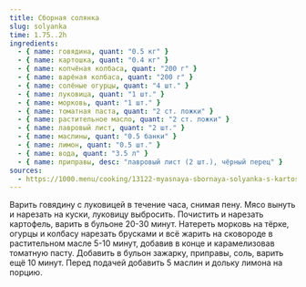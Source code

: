 ```yaml
---
title: Сборная солянка
slug: solyanka
time: 1.75..2h
ingredients:
  - { name: говядина, quant: "0.5 кг" }
  - { name: картошка, quant: "0.4 кг" }
  - { name: копчёная колбаса, quant: "200 г" }
  - { name: варёная колбаса, quant: "200 г" }
  - { name: солёные огурцы, quant: "4 шт." }
  - { name: луковица, quant: "1 шт." }
  - { name: морковь, quant: "1 шт." }
  - { name: томатная паста, quant: "2 ст. ложки" }
  - { name: растительное масло, quant: "2 ст. ложки" }
  - { name: лавровый лист, quant: "2 шт." }
  - { name: маслины, quant: "0.5 банки" }
  - { name: лимон, quant: "0.5 шт." }
  - { name: вода, quant: "3.5 л" }
  - { name: приправы, desc: "лавровый лист (2 шт.), чёрный перец" }
sources:
  - https://1000.menu/cooking/13122-myasnaya-sbornaya-solyanka-s-kartoshkoj
---
```


Варить говядину с луковицей в течение часа, снимая пену. Мясо вынуть и нарезать
на куски, луковицу выбросить. Почистить и нарезать картофель, варить в бульоне
20-30 минут. Натереть морковь на тёрке, огурцы и колбасу нарезать брусками и всё
жарить на сковороде в растительном масле 5-10 минут, добавив в конце и
карамелизовав томатную пасту. Добавить в бульон зажарку, приправы, соль,
варить ещё 10 минут. Перед подачей добавить 5 маслин и дольку лимона на порцию.